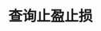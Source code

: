 ---
title: 查询止盈止损
position_number: 4.4
parameters:
  - name:
    content:
content_markdown: |-
  * **URL**：/v1/planOrder
  * **Method**：GET
  * **需要登录**：是
  * **需要鉴权**：是

  **请求参数**

  | 参数名称 | 类型 | 是否必需 | 描述 |
  | symbol | String | YES | 交易对 |
  | orderId | Long | YES | 订单号 |
  | recvWindow | Long | NO | 时间戳滑动窗口，单位为毫秒 |
  | timestamp | Long | YES | 调用时间 |
left_code_blocks:
  - code_block: |-
      {
       "symbol": "ETH/USDT",
       "orderId": 1208218841498181,
       "timestamp": 1656913877424,
       "recvWindow": 5000
      }
    title: 请求示例
    language: json
right_code_blocks:
  - code_block: "{\n\t\"code\": 1,\n\t\"data\": [{\n\t\t\"id\": 1220933363843653,\n\t\t\"userId\": 1119209245245445,\n\t\t\"tenantId\": 0,\n\t\t\"symbol\": \"BTC/USDT\",\n\t\t\"businessType\": 1,\n\t\t\"marginMode\": 1,\n\t\t\"userType\": 1,\n\t\t\"sourceId\": 1225311700583109,\n\t\t\"sourceType\": 1,\n\t\t\"type\": \"TAKE_PROFIT\",\n\t\t\"side\": \"BUY\",\n\t\t\"positionSide\": \"LONG\",\n\t\t\"workingType\": 2,\n\t\t\"stopPrice\": 19500.2,\n\t\t\"positionMode\": 1,\n\t\t\"indexPrice\": 19600.3,\n\t\t\"orderIndexPrice\": 19400.3,\n\t\t\"quantity\": 10,\n\t\t\"status\": 3,\n\t\t\"createTime\": \"2022-07-04 16:31:34\",\n\t\t\"updateTime\": \"2022-07-04 16:50:21\"\n\t}],\n\t\"message\": \"\"\n}"
    title: 响应
    language: json
  - code_block: |-
      {
       "code": 9999,
       "message": "异常信息"
      }
    title: ERROR
    language: json
---